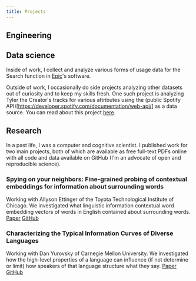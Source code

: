 ```yaml
---
title: Projects
---
```


## Engineering



## Data science

Inside of work, I collect and analyze various forms of usage data for the Search function in [Epic](epic.com)'s software.

Outside of work, I occasionally do side projects analyzing other datasets out of curiosity and to keep my skills fresh. One such project is analyzing Tyler the Creator's tracks for various attributes using the (public Spotify API)[https://developer.spotify.com/documentation/web-api/] as a data source. You can read about this project [here](https://github.com/jklafka/tyler-tracks).

## Research

In a past life, I was a computer and cognitive scientist. I published work for two main projects, both of which are available as free full-text PDFs online with all code and data available on GitHub (I'm an advocate of open and reproducible science).

### Spying on your neighbors: Fine-grained probing of contextual embeddings for information about surrounding words

Working with Allyson Ettinger of the Toyota Technological Institute of Chicago. We investigated what linguistic information contextual word embedding vectors of words in English contained about surrounding words. [Paper](https://arxiv.org/abs/2005.01810) [GitHub](https://github.com/jklafka/context-probes)

### Characterizing the Typical Information Curves of Diverse Languages

Working with Dan Yurovsky of Carnegie Mellon University. We investigated how the high-level properties of a language can influence (if not determine or limit) how speakers of that language structure what they say. [Paper](https://www.mdpi.com/1099-4300/23/10/1300) [GitHub](https://github.com/jklafka/language-modeling)
